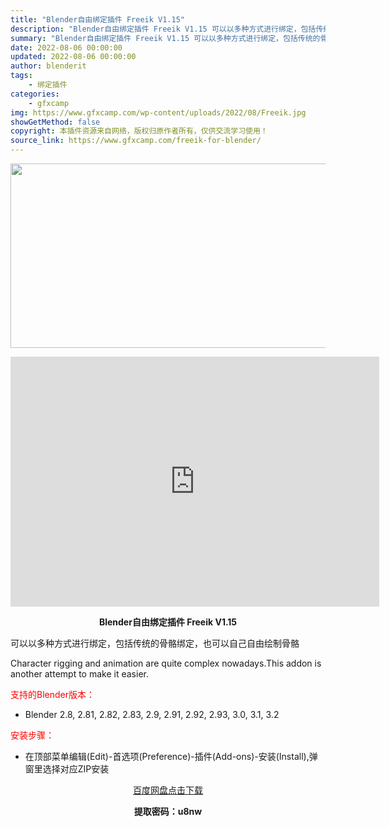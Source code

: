 ```yaml
---
title: "Blender自由绑定插件 Freeik V1.15"
description: "Blender自由绑定插件 Freeik V1.15 可以以多种方式进行绑定，包括传统的骨骼绑定，也可以自己自由绘制骨骼 Character rigging and animation are qui..."
summary: "Blender自由绑定插件 Freeik V1.15 可以以多种方式进行绑定，包括传统的骨骼绑定，也可以自己自由绘制骨骼 Character rigging and animation are qui..."
date: 2022-08-06 00:00:00
updated: 2022-08-06 00:00:00
author: blenderit
tags: 
    - 绑定插件
categories:
    - gfxcamp
img: https://www.gfxcamp.com/wp-content/uploads/2022/08/Freeik.jpg
showGetMethod: false
copyright: 本插件资源来自网络，版权归原作者所有，仅供交流学习使用！
source_link: https://www.gfxcamp.com/freeik-for-blender/
---
```

<div><p><img decoding="async" class="aligncenter size-full wp-image-105770" src="https://www.gfxcamp.com/wp-content/uploads/2022/08/Freeik.jpg" data-src="https://www.gfxcamp.com/wp-content/uploads/2022/08/Freeik.jpg" alt="" width="590" height="295" data-srcset="https://www.gfxcamp.com/wp-content/uploads/2022/08/Freeik.jpg 590w, https://www.gfxcamp.com/wp-content/uploads/2022/08/Freeik-150x75.jpg 150w" data-sizes="(max-width: 590px) 100vw, 590px"></p><p style="text-align: center;"><iframe loading="lazy" src="https://player.youku.com/embed/XNTg5Mjg1ODUwOA==" width="590" height="400" frameborder="0" allowfullscreen="allowfullscreen" data-mce-fragment="1"></iframe></p><p style="text-align: center;"><strong>Blender自由绑定插件 Freeik V1.15</strong></p><p>可以以多种方式进行绑定，包括传统的骨骼绑定，也可以自己自由绘制骨骼</p><p>Character rigging and animation are quite complex nowadays.This addon is another attempt to make it <span title="">easier</span>.</p><p style="text-align: left;"><span style="color: #ff0000;">支持的Blender版本：</span></p><ul>
<li style="text-align: left;">Blender 2.8, 2.81, 2.82, 2.83, 2.9, 2.91, 2.92, 2.93, 3.0, 3.1, 3.2</li>
</ul><p style="text-align: left;"><span style="color: #ff0000;">安装步骤：</span></p><ul>
<li>在顶部菜单编辑(Edit)-首选项(Preference)-插件(Add-ons)-安装(Install),弹窗里选择对应ZIP安装</li>
</ul><p style="text-align: center;"><a class="maxbutton-3 maxbutton maxbutton-baidu" target="_blank" rel="noopener" href="https://pan.baidu.com/s/1_mm93zaEooal1yLnYs4ngA?pwd=u8nw"><span class="mb-text">百度网盘点击下载</span></a></p><p style="text-align: center;"><strong>提取密码：u8nw</strong></p></div>